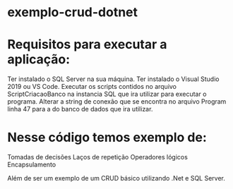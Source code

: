 # exemplo-crud-dotnet
# Requisitos para executar a aplicação:

Ter instalado o SQL Server na sua máquina.
Ter instalado o Visual Studio 2019 ou VS Code.
Executar os scripts contidos no arquivo ScriptCriacaoBanco na instancia SQL que ira utilizar para executar o programa.
Alterar a string de conexão que se encontra no arquivo Program linha 47 para a do banco de dados que ira utilizar.

# Nesse código temos exemplo de:
Tomadas de decisões
Laços de repetição
Operadores lógicos
Encapsulamento

Além de ser um exemplo de um CRUD básico utilizando .Net e SQL Server.
